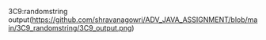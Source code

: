 3C9:randomstring
output(https://github.com/shravanagowri/ADV_JAVA_ASSIGNMENT/blob/main/3C9_randomstring/3C9_output.png)
